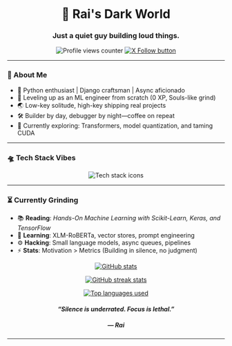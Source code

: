 <h1 align="center">🧠 Rai's Dark World</h1>
<h3 align="center">Just a quiet guy building loud things.</h3>

<p align="center">
  <img src="https://komarev.com/ghpvc/?username=CasualEngineerZombie&label=Profile%20Views&color=1DA1F2&style=flat-square" alt="Profile views counter" />
  <a href="https://x.com/thecalmcode" target="_blank">
    <img src="https://img.shields.io/twitter/follow/thecalmcode?color=1DA1F2&logo=x&style=flat-square" alt="X Follow button" />
  </a>
</p>

---

### 🧩 About Me
- 🐍 Python enthusiast | Django craftsman | Async aficionado
- 🧠 Leveling up as an ML engineer from scratch (0 XP, Souls-like grind)
- 🌏 Low-key solitude, high-key shipping real projects
- 🛠️ Builder by day, debugger by night—coffee on repeat
- 🔭 Currently exploring: Transformers, model quantization, and taming CUDA

---

### 🛸 Tech Stack Vibes

<p align="center">
  <img src="https://skillicons.dev/icons?i=python,django,fastapi,postgres,react,nextjs,ts,tailwind,docker,bash,linux" alt="Tech stack icons" />
</p>

---

### ⏳ Currently Grinding
- 📚 **Reading**: *Hands-On Machine Learning with Scikit-Learn, Keras, and TensorFlow*
- 🧠 **Learning**: XLM-RoBERTa, vector stores, prompt engineering
- ⚙️ **Hacking**: Small language models, async queues, pipelines
- ⚡ **Stats**: Motivation > Metrics (Building in silence, no judgment)

<p align="center">
  <a href="https://github.com/CasualEngineerZombie">
    <img src="https://github-readme-stats.vercel.app/api?username=CasualEngineerZombie&show_icons=true&hide_title=true&hide_border=true&bg_color=00000000&text_color=9f9f9f&icon_color=1DA1F2&count_private=true&include_all_commits=true" alt="GitHub stats" />
  </a>
</p>
<p align="center">
  <a href="https://github.com/CasualEngineerZombie">
    <img src="https://github-readme-streak-stats.herokuapp.com/?user=CasualEngineerZombie&theme=tokyonight_duo&hide_border=true&ring=1DA1F2&currStreakLabel=1DA1F2&sideNums=1DA1F2&dates=979797&sideLabels=1DA1F2&currStreakNum=1DA1F2&background=00000000&fire=DC143C" alt="GitHub streak stats" />
  </a>
</p>
<p align="center">
  <a href="https://github.com/CasualEngineerZombie">
    <img src="https://github-readme-stats.vercel.app/api/top-langs/?username=CasualEngineerZombie&layout=compact&hide_border=true&bg_color=00000000&text_color=9f9f9f&title_color=1DA1F2" alt="Top languages used" />
  </a>
</p>

<h4 align="center"><em>“Silence is underrated. Focus is lethal.”</em></h4>
<h5 align="center">— Rai</h5>

---
